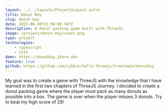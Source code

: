 ```yaml
---
layout: ../../layouts/ProjectsLayout.astro
title: Donut Boy
slug: donut-boy
date: 2023-06-20T21:56:09.587Z
description: A donut packing game built with ThreeJS.
image: /project/donut-boy/cover.png
type: project
technologies:
    - typescript
    - vite
demo: https://donutboy.jkbro.dev
feature: true
github: https://github.com/xjkbro/hello-threejs/tree/main/donutboy
---
```


My goal was to create a game with ThreeJS with the knowledge that I have learned in the first two chapters of ThreeJS Journey. I decided to create a donut packing game where the player must pack as many donuts as possible into a box. The game is over when the player misses 3 donuts. Try to beat my high score of 29!
